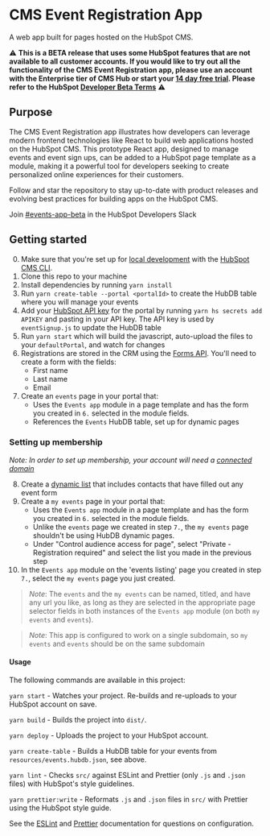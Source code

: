 # CMS Event Registration App

A web app built for pages hosted on the HubSpot CMS.

⚠️ **This is a BETA release that uses some HubSpot features that are not available to all customer accounts. If you would like to try out all the functionality of the CMS Event Registration app, please use an account with the Enterprise tier of CMS Hub or start your [14 day free trial](https://www.hubspot.com/pricing/cms). Please refer to the HubSpot [Developer Beta Terms](https://legal.hubspot.com/developerbetaterms)** ⚠️

## Purpose

The CMS Event Registration app illustrates how developers can leverage modern frontend technologies like React to build web applications hosted on the HubSpot CMS. This prototype React app, designed to manage events and event sign ups, can be added to a HubSpot page template as a module, making it a powerful tool for developers seeking to create personalized online experiences for their customers.

Follow and star the repository to stay up-to-date with product releases and evolving best practices for building apps on the HubSpot CMS.

Join [#events-app-beta](https://hubspotdev.slack.com/archives/C011GFF8KNZ) in the HubSpot Developers Slack

## Getting started

0. Make sure that you're set up for [local development](https://designers.hubspot.com/tutorials/getting-started) with the [HubSpot CMS CLI](https://designers.hubspot.com/docs/developer-reference/local-development-cms-cli).
1. Clone this repo to your machine
2. Install dependencies by running `yarn install`
3. Run `yarn create-table --portal <portalId>` to create the HubDB table where you will manage your events
4. Add your [HubSpot API key](https://knowledge.hubspot.com/integrations/how-do-i-get-my-hubspot-api-key) for the portal by running `yarn hs secrets add APIKEY` and pasting in your API key. The API key is used by `eventSignup.js` to update the HubDB table
5. Run `yarn start` which will build the javascript, auto-upload the files to your `defaultPortal`, and watch for changes
6. Registrations are stored in the CRM using the [Forms API](https://developers.hubspot.com/docs/methods/forms/forms_overview). You'll need to create a form with the fields:
   - First name
   - Last name
   - Email
7. Create an `events` page in your portal that:
   - Uses the `Events app` module in a page template and has the form you created in `6.` selected in the module fields.
   - References the `Events` HubDB table, set up for dynamic pages

### Setting up membership

_Note: In order to set up membership, your account will need a [connected domain](https://knowledge.hubspot.com/cos-general/connect-a-domain-to-hubspot)_

8. Create a [dynamic list](https://app.hubspot.com/l/contacts/lists) that includes contacts that have filled out any event form
9. Create a `my events` page in your portal that:
   - Uses the `Events app` module in a page template and has the form you created in `6.` selected in the module fields.
   - Unlike the `events` page we created in step `7.`, the `my events` page shouldn't be using HubDB dynamic pages.
   - Under "Control audience access for page", select "Private - Registration required" and select the list you made in the previous step
10. In the `Events app` module on the 'events listing' page you created in step `7.`, select the `my events` page you just created.

> _Note_: The `events` and the `my events` can be named, titled, and have any url you like, as long as they are selected in the appropriate page selector fields in both instances of the `Events app` module (on both `my events` and `events`).

> _Note_: This app is configured to work on a single subdomain, so `my events` and `events` should be on the same subdomain

#### Usage

The following commands are available in this project:

`yarn start` - Watches your project. Re-builds and re-uploads to your HubSpot account on save.

`yarn build` - Builds the project into `dist/`.

`yarn deploy` - Uploads the project to your HubSpot account.

`yarn create-table` - Builds a HubDB table for your events from `resources/events.hubdb.json`, see above.

`yarn lint` - Checks `src/` against ESLint and Prettier (only `.js` and `.json` files) with HubSpot's style guidelines.

`yarn prettier:write` - Reformats `.js` and `.json` files in `src/` with Prettier using the HubSpot style guide.

See the [ESLint](https://eslint.org/docs/user-guide/configuring) and [Prettier](https://prettier.io/docs/en/configuration.html) documentation for questions on configuration.
